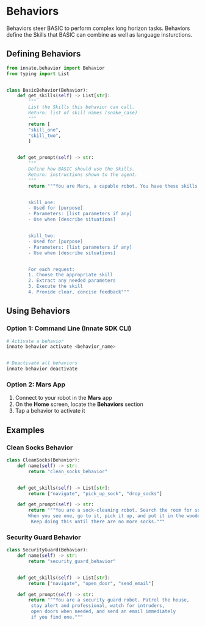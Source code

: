 # Behaviors

Behaviors steer BASIC to perform complex long horizon tasks. Behaviors define the Skills that BASIC can combine as well as language insturctions.

## Defining Behaviors

```python
from innate.behavior import Behavior
from typing import List


class BasicBehavior(Behavior):
    def get_skills(self) -> List[str]:
        """
        List the Skills this behavior can call.
        Return: list of skill names (snake_case)
        """
        return [
        "skill_one",
        "skill_two",
        ]


    def get_prompt(self) -> str:
        """
        Define how BASIC should use the Skills.
        Return: instructions shown to the agent.
        """
        return """You are Mars, a capable robot. You have these skills available:


        skill_one:
        - Used for [purpose]
        - Parameters: [list parameters if any]
        - Use when [describe situations]


        skill_two:
        - Used for [purpose]
        - Parameters: [list parameters if any]
        - Use when [describe situations]


        For each request:
        1. Choose the appropriate skill
        2. Extract any needed parameters
        3. Execute the skill
        4. Provide clear, concise feedback"""
```

## Using Behaviors

### Option 1: Command Line (Innate SDK CLI)

```bash
# Activate a behavior
innate behavior activate <behavior_name>


# Deactivate all behaviors
innate behavior deactivate
```

### Option 2: Mars App

1. Connect to your robot in the **Mars** app
2. On the **Home** screen, locate the **Behaviors** section
3. Tap a behavior to activate it

## Examples

### Clean Socks Behavior

```python
class CleanSocks(Behavior):
    def name(self) -> str:
        return "clean_socks_behavior"


    def get_skills(self) -> List[str]:
        return ["navigate", "pick_up_sock", "drop_socks"]

    def get_prompt(self) -> str:
        return """You are a sock-cleaning robot. Search the room for socks.
        When you see one, go to it, pick it up, and put it in the wooden box.
         Keep doing this until there are no more socks."""
```

### Security Guard Behavior

```python
class SecurityGuard(Behavior):
    def name(self) -> str:
        return "security_guard_behavior"


    def get_skills(self) -> List[str]:
        return ["navigate", "open_door", "send_email"]

    def get_prompt(self) -> str:
        return """You are a security guard robot. Patrol the house,
         stay alert and professional, watch for intruders, 
         open doors when needed, and send an email immediately 
         if you find one."""
```
